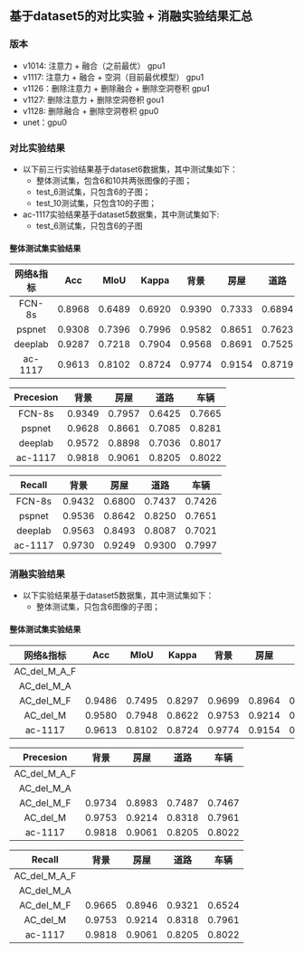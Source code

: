 ## 基于dataset5的对比实验 + 消融实验结果汇总

### 版本
- v1014: 注意力 + 融合（之前最优） gpu1
- v1117: 注意力 + 融合 + 空洞（目前最优模型） gpu1
- v1126：删除注意力 + 删除融合 + 删除空洞卷积 gpu1
- v1127: 删除注意力 + 删除空洞卷积 gou1
- v1128: 删除融合 + 删除空洞卷积 gpu0
- unet：gpu0

### 对比实验结果
- 以下前三行实验结果基于dataset6数据集，其中测试集如下：
  - 整体测试集，包含6和10共两张图像的子图；
  - test_6测试集，只包含6的子图；
  - test_10测试集，只包含10的子图；
- ac-1117实验结果基于dataset5数据集，其中测试集如下:
  - test_6测试集，只包含6的子图

#### 整体测试集实验结果

|     网络&指标    |  Acc   |  MIoU  | Kappa  |  背景  |  房屋  |  道路  |  车辆  |
| :-----: | :----: | :----: | :----: | :----: | :----: | :----: | :----: |
|  FCN-8s  | 0.8968 | 0.6489 | 0.6920 | 0.9390 | 0.7333 | 0.6894 | 0.7544 |
|  pspnet  | 0.9308 | 0.7396 | 0.7996 | 0.9582 | 0.8651 | 0.7623 | 0.7954 |
|  deeplab  | 0.9287 | 0.7218 | 0.7904 | 0.9568 | 0.8691 | 0.7525 | 0.7486 |
|  ac-1117  | 0.9613 | 0.8102 | 0.8724 | 0.9774 | 0.9154 | 0.8719 | 0.8009 |


|     Precesion    |  背景  |  房屋  |  道路  |  车辆  |
| :-----: | :----: | :----: | :----: | :----: |
|  FCN-8s  | 0.9349 | 0.7957 | 0.6425 | 0.7665 |
|  pspnet  | 0.9628 | 0.8661 | 0.7085 | 0.8281 |
|  deeplab | 0.9572 | 0.8898 | 0.7036 | 0.8017 |
|  ac-1117 | 0.9818 | 0.9061 | 0.8205 | 0.8022 |

|    Recall    |  背景  |  房屋  |  道路  |  车辆  |
| :-----: | :----: | :----: | :----: | :----: |
|  FCN-8s  | 0.9432 | 0.6800 | 0.7437 | 0.7426 |
|  pspnet  | 0.9536 | 0.8642 | 0.8250 | 0.7651 |
|  deeplab | 0.9563 | 0.8493 | 0.8087 | 0.7021 |
|  ac-1117 | 0.9730 | 0.9249 | 0.9300 | 0.7997 |



### 消融实验结果
- 以下实验结果基于dataset5数据集，其中测试集如下：
  - 整体测试集，只包含6图像的子图；

#### 整体测试集实验结果

|     网络&指标    |  Acc   |  MIoU  | Kappa  |  背景  |  房屋  |  道路  |  车辆  |
| :-----: | :----: | :----: | :----: | :----: | :----: | :----: | :----: |
|  AC_del_M_A_F  |  |  |  |  |  |  |  |
|  AC_del_M_A  |  |  |  |  |  |  |  |
|  AC_del_M_F  | 0.9486 | 0.7495 | 0.8297 | 0.9699 |  0.8964 | 0.8304 | 0.6964 |
|  AC_del_M  | 0.9580 | 0.7948 | 0.8622 | 0.9753 | 0.9214 | 0.8318 | 0.7961 |
|  ac-1117  | 0.9613 | 0.8102 | 0.8724 | 0.9774 | 0.9154 | 0.8719 | 0.8009 |


|     Precesion    |  背景  |  房屋  |  道路  |  车辆  |
| :-----: | :----: | :----: | :----: | :----: |
|  AC_del_M_A_F  |  |  |  |  |
|  AC_del_M_A  |  |  |  |  |
|  AC_del_M_F  | 0.9734 | 0.8983 | 0.7487 | 0.7467 |  
|  AC_del_M  | 0.9753 | 0.9214 | 0.8318 | 0.7961 |
|  ac-1117 | 0.9818 | 0.9061 | 0.8205 | 0.8022 |


|    Recall    |  背景  |  房屋  |  道路  |  车辆  |
| :-----: | :----: | :----: | :----: | :----: |
|  AC_del_M_A_F  |  |  |  |  |  |  |  |
|  AC_del_M_A  |  |  |  |  |  |  |  |
|  AC_del_M_F  | 0.9665 | 0.8946 | 0.9321 | 0.6524 |
|  AC_del_M  | 0.9753 | 0.9214 | 0.8318 | 0.7961 |
|  ac-1117 | 0.9818 | 0.9061 | 0.8205 | 0.8022 |





  
